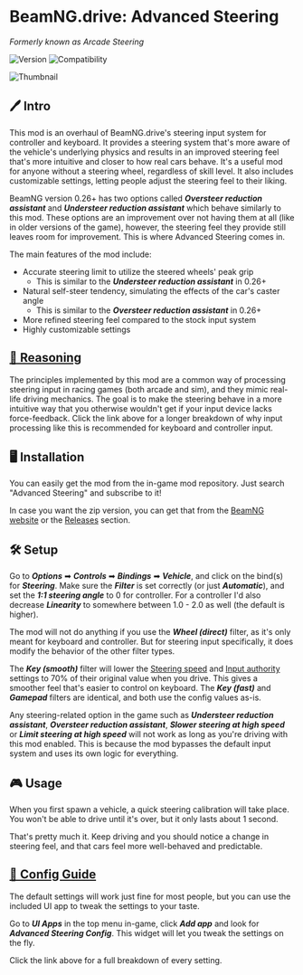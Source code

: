 # BeamNG.drive: Advanced Steering
*Formerly known as Arcade Steering*

![Version](https://img.shields.io/badge/Version-2.7-blue.svg) ![Compatibility](https://img.shields.io/badge/Game_compatibility-28.2.0-green.svg)

![Thumbnail](https://i.imgur.com/yeQaquE.png)

## 🖊️ Intro

This mod is an overhaul of BeamNG.drive's steering input system for controller and keyboard. It provides a steering system that's more aware of the vehicle's underlying physics and results in an improved steering feel that's more intuitive and closer to how real cars behave. It's a useful mod for anyone without a steering wheel, regardless of skill level. It also includes customizable settings, letting people adjust the steering feel to their liking.

BeamNG version 0.26+ has two options called ***Oversteer reduction assistant*** and ***Understeer reduction assistant*** which behave similarly to this mod. These options are an improvement over not having them at all (like in older versions of the game), however, the steering feel they provide still leaves room for improvement. This is where Advanced Steering comes in.

The main features of the mod include:

 - Accurate steering limit to utilize the steered wheels' peak grip
   - This is similar to the ***Understeer reduction assistant*** in 0.26+
 - Natural self-steer tendency, simulating the effects of the car's caster angle
   - This is similar to the ***Oversteer reduction assistant*** in 0.26+
 - More refined steering feel compared to the stock input system
 - Highly customizable settings

## [📖 Reasoning](Explanation.md)

The principles implemented by this mod are a common way of processing steering input in racing games (both arcade and sim), and they mimic real-life driving mechanics. The goal is to make the steering behave in a more intuitive way that you otherwise wouldn't get if your input device lacks force-feedback. Click the link above for a longer breakdown of why input processing like this is recommended for keyboard and controller input.

## 🖥️ Installation

You can easily get the mod from the in-game mod repository. Just search "Advanced Steering" and subscribe to it!

In case you want the zip version, you can get that from the [BeamNG website](https://www.beamng.com/resources/advanced-steering.24284/) or the [Releases](https://github.com/adam10603/BeamNG-Advanced-Steering/releases) section.

## 🛠 Setup

Go to ***Options*** ➡ ***Controls*** ➡ ***Bindings*** ➡ ***Vehicle***, and click on the bind(s) for ***Steering***. Make sure the ***Filter*** is set correctly (or just ***Automatic***), and set the ***1:1 steering angle*** to 0 for controller. For a controller I'd also decrease ***Linearity*** to somewhere between 1.0 - 2.0 as well (the default is higher).

The mod will not do anything if you use the ***Wheel (direct)*** filter, as it's only meant for keyboard and controller. But for steering input specifically, it does modify the behavior of the other filter types.

The ***Key (smooth)*** filter will lower the [Steering speed](ConfigGuide.md#steering-speed) and [Input authority](ConfigGuide.md#input-authority) settings to 70% of their original value when you drive. This gives a smoother feel that's easier to control on keyboard. The ***Key (fast)*** and ***Gamepad*** filters are identical, and both use the config values as-is.

Any steering-related option in the game such as ***Understeer reduction assistant***, ***Oversteer reduction assistant***, ***Slower steering at high speed*** or ***Limit steering at high speed*** will not work as long as you're driving with this mod enabled. This is because the mod bypasses the default input system and uses its own logic for everything.

## 🎮 Usage

When you first spawn a vehicle, a quick steering calibration will take place. You won't be able to drive until it's over, but it only lasts about 1 second.

That's pretty much it. Keep driving and you should notice a change in steering feel, and that cars feel more well-behaved and predictable.

## [📝 Config Guide](ConfigGuide.md)

The default settings will work just fine for most people, but you can use the included UI app to tweak the settings to your taste.

Go to ***UI Apps*** in the top menu in-game, click ***Add app*** and look for ***Advanced Steering Config***. This widget will let you tweak the settings on the fly.

Click the link above for a full breakdown of every setting.